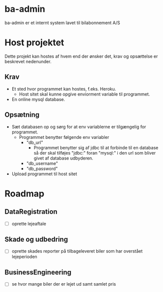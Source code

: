 # ba-admin
ba-admin er et internt system lavet til bilabonnement A/S

# Host projektet
Dette projekt kan hostes af hvem end der ønsker det, krav og opsættelse er beskrevet nedenunder.

## Krav
- Et sted hvor programmet kan hostes, f.eks. Heroku.
  - Host sitet skal kunne opgive enviorment variable til programmet.
- En online mysql database.

## Opsætning
- Sæt databasen op og sørg for at env variablerne er tilgængelig for programmet.
  - Programmet benytter følgende env variabler
    - "db_url"
      - Programmet benytter sig af jdbc til at forbinde til en database så der skal tilføjes "jdbc:" foran "mysql:" i den url som bliver givet af database udbyderen.
    - "db_username"
    - "db_password"
- Upload programmet til host sitet

# Roadmap
## DataRegistration 
- [ ] oprette lejeaftale
## Skade og udbedring 
- [ ] oprette skades reporter på tilbageleveret biler som har overstået lejeperioden
## BusinessEngineering 
- [ ] se hvor mange biler der er lejet ud samt samlet pris